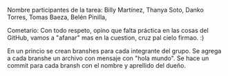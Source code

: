 
Nombre participantes de la tarea:
Billy Martínez,
Thanya Soto,
Danko Torres,
Tomas Baeza,
Belén Pinilla,

Cometario:
Con todo respeto, opino que falta práctica en las cosas del GitHub, vamos a "afanar" mas en la cuestion, cruz pal cielo firmao. :) 

En un princio se crean branshes para cada integrante del grupo.
Se agrega a cada branshe un archivo con mensaje con "hola mundo".
Se hace un commit para cada bransh con el nombre y aprellido del dueño.
